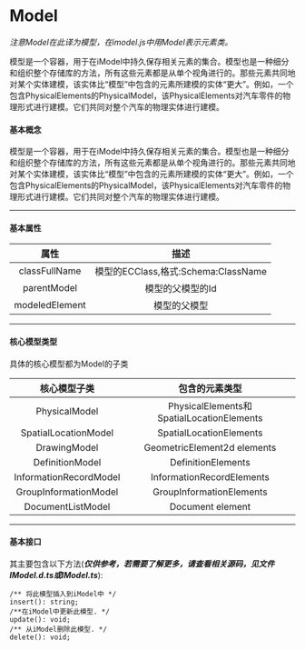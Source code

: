 # Model

_注意Model在此译为模型，在imodel.js中用Model表示元素类。_

模型是一个容器，用于在iModel中持久保存相关元素的集合。模型也是一种细分和组织整个存储库的方法，所有这些元素都是从单个视角进行的。那些元素共同地对某个实体建模，该实体比“模型”中包含的元素所建模的实体“更大”。例如，一个包含PhysicalElements的PhysicalModel，该PhysicalElements对汽车零件的物理形式进行建模。它们共同对整个汽车的物理实体进行建模。

#### 基本概念

模型是一个容器，用于在iModel中持久保存相关元素的集合。模型也是一种细分和组织整个存储库的方法，所有这些元素都是从单个视角进行的。那些元素共同地对某个实体建模，该实体比“模型”中包含的元素所建模的实体“更大”。例如，一个包含PhysicalElements的PhysicalModel，该PhysicalElements对汽车零件的物理形式进行建模。它们共同对整个汽车的物理实体进行建模。

---

#### 基本属性

| 属性 | 描述 |
| :---: | :---: |
| classFullName | 模型的ECClass,格式:Schema:ClassName |
| parentModel | 模型的父模型的Id |
| modeledElement | 模型的父模型 |

---

#### 核心模型类型

具体的核心模型都为Model的子类

| 核心模型子类 | 包含的元素类型 |
| :---: | :---: |
| PhysicalModel | PhysicalElements和SpatialLocationElements |
| SpatialLocationModel | SpatialLocationElements |
| DrawingModel | GeometricElement2d elements |
| DefinitionModel | DefinitionElements |
| InformationRecordModel | InformationRecordElements |
| GroupInformationModel | GroupInformationElements |
| DocumentListModel | Document element |

---

#### 基本接口

其主要包含以下方法\(_**仅供参考，若需要了解更多，请查看相关源码，见文件IModel.d.ts或IModel.ts**_\):

```
/** 将此模型插入到iModel中 */
insert(): string;
/**在iModel中更新此模型. */
update(): void;
/** 从iModel删除此模型. */
delete(): void;
```

# 



